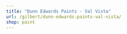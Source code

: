 ```yaml
---
title: "Dunn Edwards Paints - Val Vista"
url: /gilbert/dunn-edwards-paints-val-vista/
shop: paint
---
```


